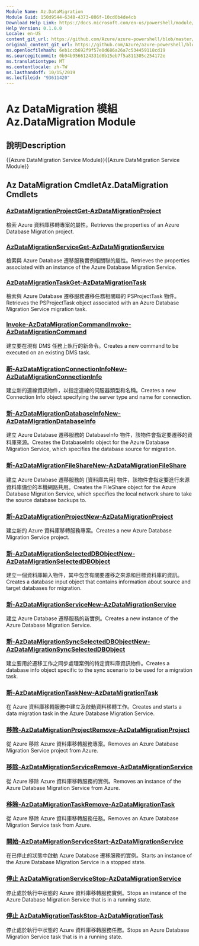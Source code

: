 ```yaml
---
Module Name: Az.DataMigration
Module Guid: 150d9544-6348-4373-806f-10cd0b4de4cb
Download Help Link: https://docs.microsoft.com/en-us/powershell/module/az.datamigration
Help Version: 0.1.0.0
Locale: en-US
content_git_url: https://github.com/Azure/azure-powershell/blob/master/src/DataMigration/DataMigration/help/Az.DataMigration.md
original_content_git_url: https://github.com/Azure/azure-powershell/blob/master/src/DataMigration/DataMigration/help/Az.DataMigration.md
ms.openlocfilehash: 6eb1ccb692f9f57e0d686a26a7c534459118cd19
ms.sourcegitcommit: 0b94b9566124331d0b15eb7f5a811305c254172e
ms.translationtype: MT
ms.contentlocale: zh-TW
ms.lasthandoff: 10/15/2019
ms.locfileid: "93611420"
---
```

# <span data-ttu-id="d627a-101">Az DataMigration 模組</span><span class="sxs-lookup"><span data-stu-id="d627a-101">Az.DataMigration Module</span></span>
## <span data-ttu-id="d627a-102">說明</span><span class="sxs-lookup"><span data-stu-id="d627a-102">Description</span></span>
<span data-ttu-id="d627a-103">{{Azure DataMigration Service Module}}</span><span class="sxs-lookup"><span data-stu-id="d627a-103">{{Azure DataMigration Service Module}}</span></span>

## <span data-ttu-id="d627a-104">Az DataMigration Cmdlet</span><span class="sxs-lookup"><span data-stu-id="d627a-104">Az.DataMigration Cmdlets</span></span>
### [<span data-ttu-id="d627a-105">AzDataMigrationProject</span><span class="sxs-lookup"><span data-stu-id="d627a-105">Get-AzDataMigrationProject</span></span>](Get-AzDataMigrationProject.md)
<span data-ttu-id="d627a-106">檢索 Azure 資料庫移轉專案的屬性。</span><span class="sxs-lookup"><span data-stu-id="d627a-106">Retrieves the properties of an Azure Database Migration project.</span></span>

### [<span data-ttu-id="d627a-107">AzDataMigrationService</span><span class="sxs-lookup"><span data-stu-id="d627a-107">Get-AzDataMigrationService</span></span>](Get-AzDataMigrationService.md)
<span data-ttu-id="d627a-108">檢索與 Azure Database 遷移服務實例相關聯的屬性。</span><span class="sxs-lookup"><span data-stu-id="d627a-108">Retrieves the properties associated with an instance of the Azure Database Migration Service.</span></span> 

### [<span data-ttu-id="d627a-109">AzDataMigrationTask</span><span class="sxs-lookup"><span data-stu-id="d627a-109">Get-AzDataMigrationTask</span></span>](Get-AzDataMigrationTask.md)
<span data-ttu-id="d627a-110">檢索與 Azure Database 遷移服務遷移任務相關聯的 PSProjectTask 物件。</span><span class="sxs-lookup"><span data-stu-id="d627a-110">Retrieves the PSProjectTask object associated with an Azure Database Migration Service migration task.</span></span>

### [<span data-ttu-id="d627a-111">Invoke-AzDataMigrationCommand</span><span class="sxs-lookup"><span data-stu-id="d627a-111">Invoke-AzDataMigrationCommand</span></span>](Invoke-AzDataMigrationCommand.md)
<span data-ttu-id="d627a-112">建立要在現有 DMS 任務上執行的新命令。</span><span class="sxs-lookup"><span data-stu-id="d627a-112">Creates a new command to be executed on an existing DMS task.</span></span>

### [<span data-ttu-id="d627a-113">新-AzDataMigrationConnectionInfo</span><span class="sxs-lookup"><span data-stu-id="d627a-113">New-AzDataMigrationConnectionInfo</span></span>](New-AzDataMigrationConnectionInfo.md)
<span data-ttu-id="d627a-114">建立新的連線資訊物件，以指定連線的伺服器類型和名稱。</span><span class="sxs-lookup"><span data-stu-id="d627a-114">Creates a new Connection Info object specifying the server type and name for connection.</span></span>

### [<span data-ttu-id="d627a-115">新-AzDataMigrationDatabaseInfo</span><span class="sxs-lookup"><span data-stu-id="d627a-115">New-AzDataMigrationDatabaseInfo</span></span>](New-AzDataMigrationDatabaseInfo.md)
<span data-ttu-id="d627a-116">建立 Azure Database 遷移服務的 DatabaseInfo 物件，該物件會指定要遷移的資料庫來源。</span><span class="sxs-lookup"><span data-stu-id="d627a-116">Creates the DatabaseInfo object for the Azure Database Migration Service, which specifies the database source for migration.</span></span>

### [<span data-ttu-id="d627a-117">新-AzDataMigrationFileShare</span><span class="sxs-lookup"><span data-stu-id="d627a-117">New-AzDataMigrationFileShare</span></span>](New-AzDataMigrationFileShare.md)
<span data-ttu-id="d627a-118">建立 Azure Database 遷移服務的 [資料庫共用] 物件，該物件會指定要進行來源資料庫備份的本機網路共用。</span><span class="sxs-lookup"><span data-stu-id="d627a-118">Creates the FileShare object for the Azure Database Migration Service, which specifies the local network share to take the source database backups to.</span></span>

### [<span data-ttu-id="d627a-119">新-AzDataMigrationProject</span><span class="sxs-lookup"><span data-stu-id="d627a-119">New-AzDataMigrationProject</span></span>](New-AzDataMigrationProject.md)
<span data-ttu-id="d627a-120">建立新的 Azure 資料庫移轉服務專案。</span><span class="sxs-lookup"><span data-stu-id="d627a-120">Creates a new Azure Database Migration Service project.</span></span>

### [<span data-ttu-id="d627a-121">新-AzDataMigrationSelectedDBObject</span><span class="sxs-lookup"><span data-stu-id="d627a-121">New-AzDataMigrationSelectedDBObject</span></span>](New-AzDataMigrationSelectedDBObject.md)
<span data-ttu-id="d627a-122">建立一個資料庫輸入物件，其中包含有關要遷移之來源和目標資料庫的資訊。</span><span class="sxs-lookup"><span data-stu-id="d627a-122">Creates a database input object that contains information about source and target databases for migration.</span></span>

### [<span data-ttu-id="d627a-123">新-AzDataMigrationService</span><span class="sxs-lookup"><span data-stu-id="d627a-123">New-AzDataMigrationService</span></span>](New-AzDataMigrationService.md)
<span data-ttu-id="d627a-124">建立 Azure Database 遷移服務的新實例。</span><span class="sxs-lookup"><span data-stu-id="d627a-124">Creates a new instance of the Azure Database Migration Service.</span></span>

### [<span data-ttu-id="d627a-125">新-AzDataMigrationSyncSelectedDBObject</span><span class="sxs-lookup"><span data-stu-id="d627a-125">New-AzDataMigrationSyncSelectedDBObject</span></span>](New-AzDataMigrationSyncSelectedDBObject.md)
<span data-ttu-id="d627a-126">建立要用於遷移工作之同步處理案例的特定資料庫資訊物件。</span><span class="sxs-lookup"><span data-stu-id="d627a-126">Creates a database info object specific to the sync scenario to be used for a migration task.</span></span>

### [<span data-ttu-id="d627a-127">新-AzDataMigrationTask</span><span class="sxs-lookup"><span data-stu-id="d627a-127">New-AzDataMigrationTask</span></span>](New-AzDataMigrationTask.md)
<span data-ttu-id="d627a-128">在 Azure 資料庫移轉服務中建立及啟動資料移轉工作。</span><span class="sxs-lookup"><span data-stu-id="d627a-128">Creates and starts a data migration task in the Azure Database Migration Service.</span></span>

### [<span data-ttu-id="d627a-129">移除-AzDataMigrationProject</span><span class="sxs-lookup"><span data-stu-id="d627a-129">Remove-AzDataMigrationProject</span></span>](Remove-AzDataMigrationProject.md)
<span data-ttu-id="d627a-130">從 Azure 移除 Azure 資料庫移轉服務專案。</span><span class="sxs-lookup"><span data-stu-id="d627a-130">Removes an Azure Database Migration Service project from Azure.</span></span>

### [<span data-ttu-id="d627a-131">移除-AzDataMigrationService</span><span class="sxs-lookup"><span data-stu-id="d627a-131">Remove-AzDataMigrationService</span></span>](Remove-AzDataMigrationService.md)
<span data-ttu-id="d627a-132">從 Azure 移除 Azure 資料庫移轉服務的實例。</span><span class="sxs-lookup"><span data-stu-id="d627a-132">Removes an instance of the Azure Database Migration Service from Azure.</span></span>

### [<span data-ttu-id="d627a-133">移除-AzDataMigrationTask</span><span class="sxs-lookup"><span data-stu-id="d627a-133">Remove-AzDataMigrationTask</span></span>](Remove-AzDataMigrationTask.md)
<span data-ttu-id="d627a-134">從 Azure 移除 Azure 資料庫移轉服務任務。</span><span class="sxs-lookup"><span data-stu-id="d627a-134">Removes an Azure Database Migration Service task from Azure.</span></span>

### [<span data-ttu-id="d627a-135">開始-AzDataMigrationService</span><span class="sxs-lookup"><span data-stu-id="d627a-135">Start-AzDataMigrationService</span></span>](Start-AzDataMigrationService.md)
<span data-ttu-id="d627a-136">在已停止的狀態中啟動 Azure Database 遷移服務的實例。</span><span class="sxs-lookup"><span data-stu-id="d627a-136">Starts an instance of the Azure Database Migration Service in a stopped state.</span></span> 

### [<span data-ttu-id="d627a-137">停止 AzDataMigrationService</span><span class="sxs-lookup"><span data-stu-id="d627a-137">Stop-AzDataMigrationService</span></span>](Stop-AzDataMigrationService.md)
<span data-ttu-id="d627a-138">停止處於執行中狀態的 Azure 資料庫移轉服務實例。</span><span class="sxs-lookup"><span data-stu-id="d627a-138">Stops an instance of the Azure Database Migration Service that is in a running state.</span></span>

### [<span data-ttu-id="d627a-139">停止 AzDataMigrationTask</span><span class="sxs-lookup"><span data-stu-id="d627a-139">Stop-AzDataMigrationTask</span></span>](Stop-AzDataMigrationTask.md)
<span data-ttu-id="d627a-140">停止處於執行中狀態的 Azure 資料庫移轉服務任務。</span><span class="sxs-lookup"><span data-stu-id="d627a-140">Stops an  Azure Database Migration Service task that is in a running state.</span></span>

